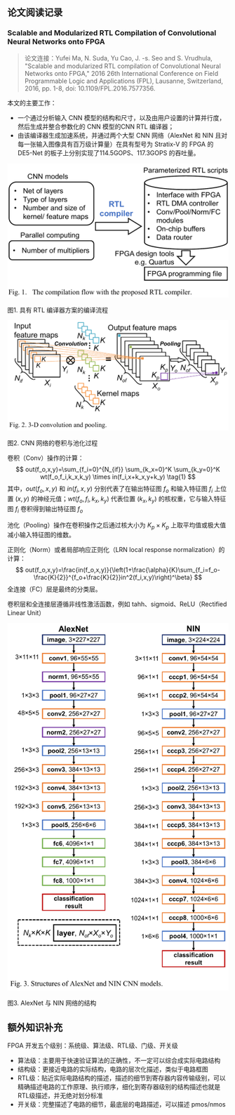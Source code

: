 

## 论文阅读记录

### Scalable and Modularized RTL Compilation of Convolutional Neural Networks onto FPGA

> 论文连接：Yufei Ma, N. Suda, Yu Cao, J. -s. Seo and S. Vrudhula, "Scalable and modularized RTL compilation of Convolutional Neural Networks onto FPGA," 2016 26th International Conference on Field Programmable Logic and Applications (FPL), Lausanne, Switzerland, 2016, pp. 1-8, doi: 10.1109/FPL.2016.7577356.

本文的主要工作：

- 一个通过分析输入 CNN 模型的结构和尺寸，以及由用户设置的计算并行度，然后生成并整合参数化的 CNN 模型的CNN RTL 编译器；
- 由该编译器生成加速系统，并通过两个大型 CNN 网络（AlexNet 和 NIN 且对每一张输入图像具有百万级计算量）在具有型号为 Stratix-V 的 FPGA 的 DE5-Net 的板子上分别实现了114.5GOPS、117.3GOPS 的吞吐量。

![The compilation flow with the proposed RTL compiler](./imgs/f1.png)

图1. 具有 RTL 编译器方案的编译流程

![convolution and pooling](./imgs/f2.png)

图2. CNN 网络的卷积与池化过程

卷积（Conv）操作的计算：
$$
out(f_o,x,y)=\sum_{f_i=0}^{N_{if}} \sum_{k_x=0}^K \sum_{k_y=0}^K wt(f_o,f_i,k_x,k_y) \times in(f_i,x+k_x,y+k_y) \tag{1}
$$
其中，$out(f_o,x,y)$ 和 $in(f_i,x,y)$ 分别代表了在输出特征图 $f_o$ 和输入特征图 $f_i$ 上位置 $(x,y)$ 的神经元值；$wt(f_o,f_i,k_x,k_y)$ 代表位置 $(k_x,k_y)$ 的核权重，它与输入特征图 $f_i$ 卷积得到输出特征图 $f_o$ 

池化（Pooling）操作在卷积操作之后通过核大小为 $K_p \times K_p$ 上取平均值或极大值减小输入特征图的维数。

正则化（Norm）或者局部响应正则化（LRN local response normalization）的计算：
$$
out(f_o,x,y)=\frac{in(f_o,x,y)}{\left(1+\frac{\alpha}{K}\sum_{f_i=f_o-\frac{K}{2}}^{f_o+\frac{K}{2}}in^2(f_i,x,y)\right)^\beta}
$$
全连接（FC）层是最终的分类层。

卷积层和全连接层遵循非线性激活函数，例如 tahh、sigmoid、ReLU（Rectified Linear Unit）

![Structures of AlexNet and NIN CNN models](./imgs/f3.png)

图3. AlexNet 与 NIN 网络的结构





## 额外知识补充

FPGA 开发五个级别：系统级、算法级、RTL级、门级、开关级

- 算法级：主要用于快速验证算法的正确性，不一定可以综合成实际电路结构
- 结构级：更接近电路的实际结构，电路的层次化描述，类似于电路框图
- RTL级：贴近实际电路结构的描述，描述的细节到寄存器内容传输级别，可以精确描述电路的工作原理、执行顺序，细化到寄存器级别的结构描述也就是RTL级描述，并无绝对划分标准
- 开关级：完整描述了电路的细节，最底层的电路描述，可以描述 pmos/nmos